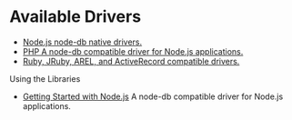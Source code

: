 
Available Drivers
=================

* [Node.js node-db native drivers.](nuodb-drivers/nodejs)
* [PHP A node-db compatible driver for Node.js applications.](nuodb-drivers/php)
* [Ruby, JRuby, AREL, and ActiveRecord compatible drivers.](nuodb-drivers/ruby)

Using the Libraries

* [Getting Started with Node.js](nuodb-drivers/tree/master/nodejs/README.md) A node-db compatible driver for Node.js applications.
